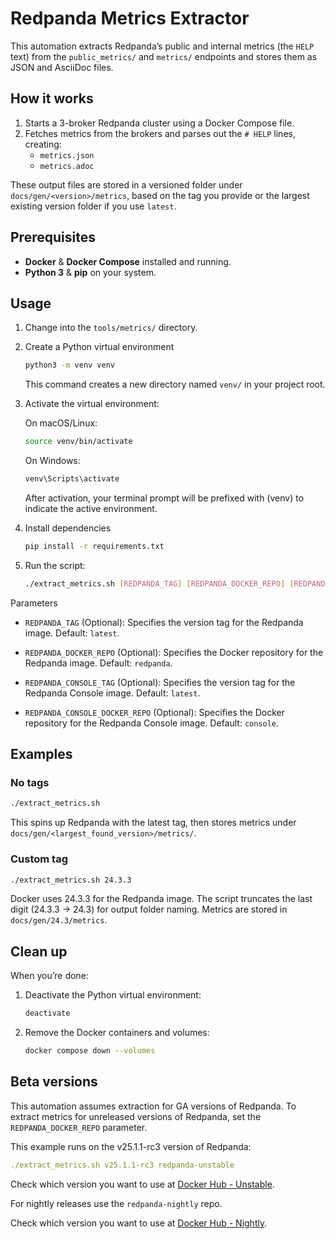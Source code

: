 # Redpanda Metrics Extractor

This automation extracts Redpanda’s public and internal metrics (the `HELP` text) from the `public_metrics/` and `metrics/` endpoints and stores them as JSON and AsciiDoc files.

## How it works

1. Starts a 3-broker Redpanda cluster using a Docker Compose file.
2. Fetches metrics from the brokers and parses out the `# HELP` lines, creating:
   - `metrics.json`
   - `metrics.adoc`

These output files are stored in a versioned folder under `docs/gen/<version>/metrics`, based on the tag you provide or the largest existing version folder if you use `latest`.

## Prerequisites

- **Docker** & **Docker Compose** installed and running.
- **Python 3** & **pip** on your system.

## Usage

1. Change into the `tools/metrics/` directory.

2. Create a Python virtual environment
   ```bash
   python3 -m venv venv
   ```
   This command creates a new directory named `venv/` in your project root.

3. Activate the virtual environment:

   On macOS/Linux:
   ```bash
   source venv/bin/activate
   ```

   On Windows:
   ```powershell
   venv\Scripts\activate
   ```

   After activation, your terminal prompt will be prefixed with (venv) to indicate the active environment.

4. Install dependencies
   ```bash
   pip install -r requirements.txt
   ```

5. Run the script:

   ```bash
   ./extract_metrics.sh [REDPANDA_TAG] [REDPANDA_DOCKER_REPO] [REDPANDA_CONSOLE_TAG]  [REDPANDA_CONSOLE_DOCKER_REPO]
   ```

Parameters

- `REDPANDA_TAG` (Optional): Specifies the version tag for the Redpanda image. Default: `latest`.

- `REDPANDA_DOCKER_REPO` (Optional): Specifies the Docker repository for the Redpanda image.
Default: `redpanda`.

- `REDPANDA_CONSOLE_TAG` (Optional): Specifies the version tag for the Redpanda Console image. Default: `latest`.

- `REDPANDA_CONSOLE_DOCKER_REPO` (Optional): Specifies the Docker repository for the Redpanda Console image. Default: `console`.

## Examples

### No tags

```bash
./extract_metrics.sh
```

This spins up Redpanda with the latest tag, then stores metrics under `docs/gen/<largest_found_version>/metrics/`.

### Custom tag

```bash
./extract_metrics.sh 24.3.3
```

Docker uses 24.3.3 for the Redpanda image.
The script truncates the last digit (24.3.3 → 24.3) for output folder naming.
Metrics are stored in `docs/gen/24.3/metrics`.

## Clean up

When you’re done:

1. Deactivate the Python virtual environment:

   ```bash
   deactivate
   ```

2. Remove the Docker containers and volumes:

   ```bash
   docker compose down --volumes
   ```

## Beta versions

This automation assumes extraction for GA versions of Redpanda. To extract metrics for unreleased versions of Redpanda, set the `REDPANDA_DOCKER_REPO` parameter.

This example runs on the v25.1.1-rc3 version of Redpanda:

```yaml
./extract_metrics.sh v25.1.1-rc3 redpanda-unstable
```

Check which version you want to use at [Docker Hub - Unstable](https://hub.docker.com/r/redpandadata/redpanda-unstable/tags).

For nightly releases use the `redpanda-nightly` repo.

Check which version you want to use at [Docker Hub - Nightly](https://hub.docker.com/r/redpandadata/redpanda-nightly/tags).